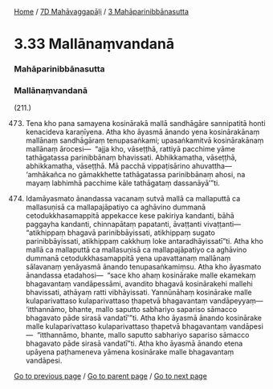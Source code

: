 
[Home](/) / [7D Mahāvaggapāḷi](/tipitaka/7D.md) / [3 Mahāparinibbānasutta](/tipitaka/7D/3.md)

# 3.33 Mallānaṃvandanā

### Mahāparinibbānasutta

### Mallānaṃvandanā

(211.)

473. Tena kho pana samayena kosinārakā mallā sandhāgāre sannipatitā honti kenacideva karaṇīyena. Atha kho āyasmā ānando yena kosinārakānaṃ mallānaṃ sandhāgāraṃ tenupasaṅkami; upasaṅkamitvā kosinārakānaṃ mallānaṃ ārocesi—  “ajja kho, vāseṭṭhā, rattiyā pacchime yāme tathāgatassa parinibbānaṃ bhavissati. Abhikkamatha, vāseṭṭhā, abhikkamatha, vāseṭṭhā. Mā pacchā vippaṭisārino ahuvattha—  ‘amhākañca no gāmakkhette tathāgatassa parinibbānaṃ ahosi, na mayaṃ labhimhā pacchime kāle tathāgataṃ dassanāyā’”ti.

474. Idamāyasmato ānandassa vacanaṃ sutvā mallā ca mallaputtā ca mallasuṇisā ca mallapajāpatiyo ca aghāvino dummanā cetodukkhasamappitā appekacce kese pakiriya kandanti, bāhā paggayha kandanti, chinnapātaṃ papatanti, āvaṭṭanti vivaṭṭanti—  “atikhippaṃ bhagavā parinibbāyissati, atikhippaṃ sugato parinibbāyissati, atikhippaṃ cakkhuṃ loke antaradhāyissatī”ti. Atha kho mallā ca mallaputtā ca mallasuṇisā ca mallapajāpatiyo ca aghāvino dummanā cetodukkhasamappitā yena upavattanaṃ mallānaṃ sālavanaṃ yenāyasmā ānando tenupasaṅkamiṃsu. Atha kho āyasmato ānandassa etadahosi—  “sace kho ahaṃ kosinārake malle ekamekaṃ bhagavantaṃ vandāpessāmi, avandito bhagavā kosinārakehi mallehi bhavissati, athāyaṃ ratti vibhāyissati. Yannūnāhaṃ kosinārake malle kulaparivattaso kulaparivattaso ṭhapetvā bhagavantaṃ vandāpeyyaṃ—  ‘itthannāmo, bhante, mallo saputto sabhariyo sapariso sāmacco bhagavato pāde sirasā vandatī’”ti. Atha kho āyasmā ānando kosinārake malle kulaparivattaso kulaparivattaso ṭhapetvā bhagavantaṃ vandāpesi—  “itthannāmo, bhante, mallo saputto sabhariyo sapariso sāmacco bhagavato pāde sirasā vandatī”ti. Atha kho āyasmā ānando etena upāyena paṭhameneva yāmena kosinārake malle bhagavantaṃ vandāpesi.

[Go to previous page](/tipitaka/7D/3/3.32.md) / [Go to parent page](/tipitaka/7D/3.md) / [Go to next page](/tipitaka/7D/3/3.34.md)


